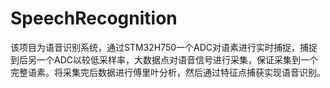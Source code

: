 # SpeechRecognition
该项目为语音识别系统，通过STM32H750一个ADC对语素进行实时捕捉，捕捉到后另一个ADC以较低采样率，大数据点对语音信号进行采集，保证采集到一个完整语素。将采集完后数据进行傅里叶分析，然后通过特征点捕获实现语音识别。
